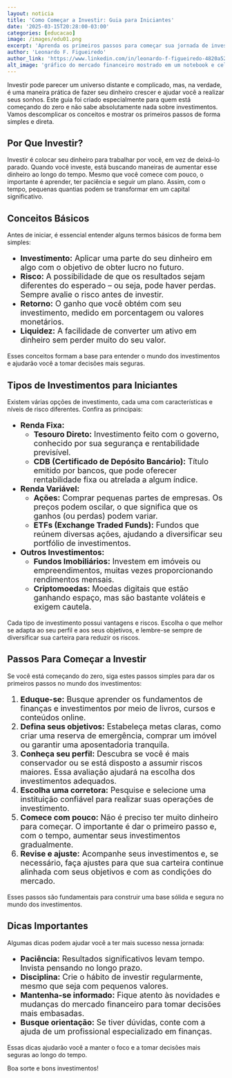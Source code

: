 ```yaml
---
layout: noticia
title: 'Como Começar a Investir: Guia para Iniciantes'
date: '2025-03-15T20:28:00-03:00'
categories: [educacao]
image: /images/edu01.png
excerpt: 'Aprenda os primeiros passos para começar sua jornada de investimentos de forma segura e consciente.'
author: 'Leonardo F. Figueiredo'
author_link: 'https://www.linkedin.com/in/leonardo-f-figueiredo-4820a5230/'
alt_image: 'gráfico do mercado financeiro mostrado em um notebook e celular'
---
```


Investir pode parecer um universo distante e complicado, mas, na verdade, é uma maneira prática de fazer seu dinheiro crescer e ajudar você a realizar seus sonhos. Este guia foi criado especialmente para quem está começando do zero e não sabe absolutamente nada sobre investimentos. Vamos descomplicar os conceitos e mostrar os primeiros passos de forma simples e direta.

## Por Que Investir?

Investir é colocar seu dinheiro para trabalhar por você, em vez de deixá-lo parado. Quando você investe, está buscando maneiras de aumentar esse dinheiro ao longo do tempo. Mesmo que você comece com pouco, o importante é aprender, ter paciência e seguir um plano. Assim, com o tempo, pequenas quantias podem se transformar em um <span class="highlight">capital significativo</span>.

## Conceitos Básicos

Antes de iniciar, é essencial entender alguns termos básicos de forma bem simples:

<ul style="font-size:18px;">
  <li><strong>Investimento:</strong> Aplicar uma parte do seu dinheiro em algo com o objetivo de obter lucro no futuro.</li>
  <li><strong>Risco:</strong> A possibilidade de que os resultados sejam diferentes do esperado – ou seja, pode haver perdas. Sempre avalie o <span class="highlight">risco</span> antes de investir.</li>
  <li><strong>Retorno:</strong> O ganho que você obtém com seu investimento, medido em porcentagem ou valores monetários.</li>
  <li><strong>Liquidez:</strong> A facilidade de converter um ativo em dinheiro sem perder muito do seu valor.</li>
</ul>

Esses conceitos formam a base para entender o mundo dos investimentos e ajudarão você a tomar decisões mais seguras.

## Tipos de Investimentos para Iniciantes

Existem várias opções de investimento, cada uma com características e níveis de risco diferentes. Confira as principais:

<ul style="font-size:18px;">
  <li>
    <strong>Renda Fixa:</strong>
    <ul style="font-size:18px;">
      <li><strong>Tesouro Direto:</strong> Investimento feito com o governo, conhecido por sua segurança e rentabilidade previsível.</li>
      <li><strong>CDB (Certificado de Depósito Bancário):</strong> Título emitido por bancos, que pode oferecer rentabilidade fixa ou atrelada a algum índice.</li>
    </ul>
  </li>
  <li>
    <strong>Renda Variável:</strong>
    <ul style="font-size:18px;">
      <li><strong>Ações:</strong> Comprar pequenas partes de empresas. Os preços podem oscilar, o que significa que os ganhos (ou perdas) podem variar.</li>
      <li><strong>ETFs (Exchange Traded Funds):</strong> Fundos que reúnem diversas ações, ajudando a diversificar seu portfólio de investimentos.</li>
    </ul>
  </li>
  <li>
    <strong>Outros Investimentos:</strong>
    <ul style="font-size:18px;">
      <li><strong>Fundos Imobiliários:</strong> Investem em imóveis ou empreendimentos, muitas vezes proporcionando rendimentos mensais.</li>
      <li><strong>Criptomoedas:</strong> Moedas digitais que estão ganhando espaço, mas são bastante voláteis e exigem cautela.</li>
    </ul>
  </li>
</ul>

Cada tipo de investimento possui vantagens e riscos. Escolha o que melhor se adapta ao seu perfil e aos seus objetivos, e lembre-se sempre de <span class="highlight">diversificar</span> sua carteira para reduzir os riscos.

## Passos Para Começar a Investir

Se você está começando do zero, siga estes passos simples para dar os primeiros passos no mundo dos investimentos:

<ol style="font-size:18px;">
  <li><strong>Eduque-se:</strong> Busque aprender os fundamentos de finanças e investimentos por meio de livros, cursos e conteúdos online.</li>
  <li><strong>Defina seus objetivos:</strong> Estabeleça metas claras, como criar uma reserva de emergência, comprar um imóvel ou garantir uma aposentadoria tranquila.</li>
  <li><strong>Conheça seu perfil:</strong> Descubra se você é mais conservador ou se está disposto a assumir riscos maiores. Essa avaliação ajudará na escolha dos investimentos adequados.</li>
  <li><strong>Escolha uma corretora:</strong> Pesquise e selecione uma instituição confiável para realizar suas operações de investimento.</li>
  <li><strong>Comece com pouco:</strong> Não é preciso ter muito dinheiro para começar. O importante é dar o primeiro passo e, com o tempo, aumentar seus investimentos gradualmente.</li>
  <li><strong>Revise e ajuste:</strong> Acompanhe seus investimentos e, se necessário, faça ajustes para que sua carteira continue alinhada com seus objetivos e com as condições do mercado.</li>
</ol>

Esses passos são fundamentais para construir uma base sólida e segura no mundo dos investimentos.

## Dicas Importantes

Algumas dicas podem ajudar você a ter mais sucesso nessa jornada:

<ul style="font-size:18px;">
  <li><strong>Paciência:</strong> Resultados significativos levam tempo. Invista pensando no longo prazo.</li>
  <li><strong>Disciplina:</strong> Crie o hábito de investir regularmente, mesmo que seja com pequenos valores.</li>
  <li><strong>Mantenha-se informado:</strong> Fique atento às novidades e mudanças do mercado financeiro para tomar decisões mais embasadas.</li>
  <li><strong>Busque orientação:</strong> Se tiver dúvidas, conte com a ajuda de um profissional especializado em finanças.</li>
</ul>

Essas dicas ajudarão você a manter o foco e a tomar decisões mais seguras ao longo do tempo.

Boa sorte e bons investimentos!
